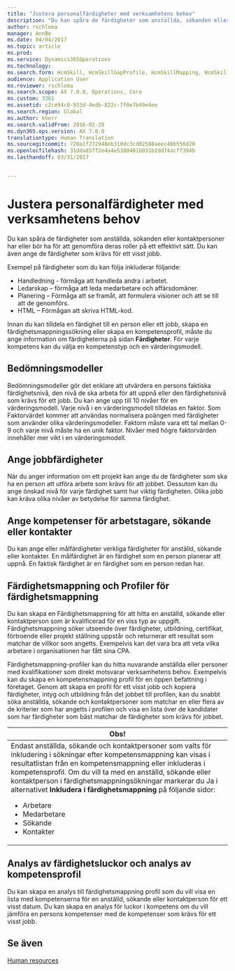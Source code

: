 ```yaml
---
title: "Justera personalfärdigheter med verksamhetens behov"
description: "Du kan spåra de färdigheter som anställda, sökanden eller kontaktpersoner har eller bör ha för att genomföra deras roller på ett effektivt sätt. Du kan även ange de färdigheter som krävs för ett visst jobb."
author: rschloma
manager: AnnBe
ms.date: 04/04/2017
ms.topic: article
ms.prod: 
ms.service: Dynamics365Operations
ms.technology: 
ms.search.form: HcmSkill, HcmSkillGapProfile, HcmSkillMapping, HcmSkillType
audience: Application User
ms.reviewer: rschloma
ms.search.scope: AX 7.0.0, Operations, Core
ms.custom: 3361
ms.assetid: c2ce94c0-933d-4edb-822c-7f0e7b49e4ee
ms.search.region: Global
ms.author: kherr
ms.search.validFrom: 2016-02-28
ms.dyn365.ops.version: AX 7.0.0
translationtype: Human Translation
ms.sourcegitcommit: 720a1f272948eb310dc3cd02588aeec40b556d20
ms.openlocfilehash: 31dda85ff2e4a4e5380401b031b2dd74acff394b
ms.lasthandoff: 03/31/2017


---
```


# <a name="align-workforce-skills-with-business-needs"></a>Justera personalfärdigheter med verksamhetens behov

Du kan spåra de färdigheter som anställda, sökanden eller kontaktpersoner har eller bör ha för att genomföra deras roller på ett effektivt sätt. Du kan även ange de färdigheter som krävs för ett visst jobb.

Exempel på färdigheter som du kan följa inkluderar följande:
-   Handledning - förmåga att handleda andra i arbetet.
-   Ledarskap – förmåga att leda medarbetare och affärsdomäner.
-   Planering – Förmåga att se framåt, att formulera visioner och att se till att de genomförs.
-   HTML – Förmågan att skriva HTML-kod.

Innan du kan tilldela en färdighet till en person eller ett jobb, skapa en färdighetsmappningssökning eller skapa en kompetensprofil, måste du ange information om färdigheterna på sidan **Färdigheter**. För varje kompetens kan du välja en kompetenstyp och en värderingsmodell.

## <a name="rating-models"></a>Bedömningsmodeller
Bedömningsmodeller gör det enklare att utvärdera en persons faktiska färdighetsnivå, den nivå de ska arbeta för att uppnå eller den färdighetsnivå som krävs för ett jobb. Du kan ange upp till 10 nivåer för en värderingsmodell.  Varje nivå i en värderingsmodell tilldelas en faktor.  Som Faktorvärdet kommer att användas normalisera poängen med färdigheter som använder olika värderingsmodeller.  Faktorn måste vara ett tal mellan 0-9 och varje nivå måste ha en unik faktor.  Nivåer med högre faktorvärden innehåller mer vikt i en värderingsmodell.

## <a name="specify-job-skills"></a>Ange jobbfärdigheter
När du anger information om ett projekt kan ange du de färdigheter som ska ha en person att utföra arbete som krävs för att jobbet.  Dessutom kan du ange önskad nivå för varje färdighet samt hur viktig färdigheten. Olika jobb kan kräva olika nivåer av betydelse för samma färdighet.

## <a name="enter-skills-for-workers-applicants-or-contacts"></a>Ange kompetenser för arbetstagare, sökande eller kontakter
Du kan ange eller målfärdigheter verkliga färdigheter för anställd, sökande eller kontakter. En målfärdighet är en färdighet som en person planerar att uppnå. En faktisk färdighet är en färdighet som en person redan har.

## <a name="skill-mapping-and-skill-mapping-profiles"></a> Färdighetsmappning och Profiler för färdighetsmappning
Du kan skapa en Färdighetsmappning för att hitta en anställd, sökande eller kontaktperson som är kvalificerad för en viss typ av uppgift. Färdighetsmappning söker utseende över färdigheter, utbildning, certifikat, förtroende eller projekt ställning uppstår och returnerar ett resultat som matchar de villkor som angetts.  Exempelvis kan det vara bra att veta vilka arbetare i organisationen har fått sina CPA.

Färdighetsmappning-profiler kan du hitta nuvarande anställda eller personer med kvalifikationer som direkt motsvarar verksamhetens behov.  Exempelvis kan du skapa en kompetensmappning profil för en öppen befattning i företaget. Genom att skapa en profil för ett visst jobb och kopiera färdigheter, intyg och utbildning från det jobbet till profilen, kan du snabbt söka anställda, sökande och kontaktpersoner som matchar en eller flera av de kriterier som har angetts i profilen och visa en lista över de kandidater som har färdigheter som bäst matchar de färdigheter som krävs för jobbet.

<table>
<thead>
<tr class="header">
<th><strong>Obs! </strong></th>
</tr>
</thead>
<tbody>
<tr class="odd">
<td>Endast anställda, sökande och kontaktpersoner som valts för inkludering i sökningar efter kompetensmappning kan visas i resultatlistan från en kompetensmappning eller inkluderas i kompetensprofil. Om du vill ta med en anställd, sökande eller kontaktperson i färdighetsmappningsökningar markerar du Ja i alternativet <strong>Inkludera i färdighetsmappning</strong> på följande sidor:
<ul>
<li>Arbetare</li>
<li>Medarbetare</li>
<li>Sökande</li>
<li>Kontakter</li>
</ul></td>
</tr>
</tbody>
</table>

## <a name="skill-gap-analysis-and-skill-profile-analysis"></a>Analys av färdighetsluckor och analys av kompetensprofil
Du kan skapa en analys till färdighetsmappning profil som du vill visa en lista med kompetenserna för en anställd, sökande eller kontaktperson för ett visst datum. Du kan skapa en analys för luckor i kompetens om du vill jämföra en persons kompetenser med de kompetenser som krävs för ett visst jobb.  



<a name="see-also"></a>Se även
--------

[Human resources](index.md)


